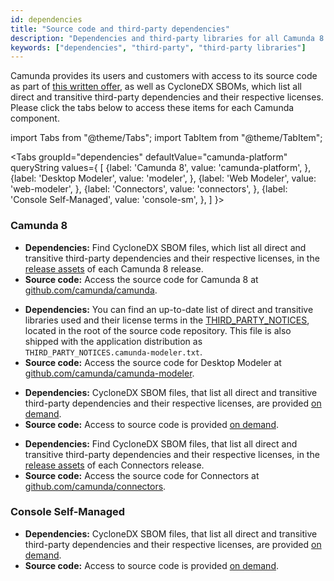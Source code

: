 ```yaml
---
id: dependencies
title: "Source code and third-party dependencies"
description: "Dependencies and third-party libraries for all Camunda 8 components."
keywords: ["dependencies", "third-party", "third-party libraries"]
---
```


Camunda provides its users and customers with access to its source code as part of [this written offer](https://legal.camunda.com/licensing-and-other-legal-terms#written-offer-source-code), as well as CycloneDX SBOMs, which list all direct and transitive third-party dependencies and their respective licenses. Please click the tabs below to access these items for each Camunda component.

import Tabs from "@theme/Tabs";
import TabItem from "@theme/TabItem";

<Tabs groupId="dependencies" defaultValue="camunda-platform" queryString values={
[
{label: 'Camunda 8', value: 'camunda-platform', },
{label: 'Desktop Modeler', value: 'modeler', },
{label: 'Web Modeler', value: 'web-modeler', },
{label: 'Connectors', value: 'connectors', },
{label: 'Console Self-Managed', value: 'console-sm', },
]
}>

<TabItem value='camunda-platform'>

### Camunda 8

- **Dependencies:** Find CycloneDX SBOM files, which list all direct and transitive third-party dependencies and their respective licenses, in the [release assets](https://github.com/camunda/camunda/releases) of each Camunda 8 release.
- **Source code:** Access the source code for Camunda 8 at [github.com/camunda/camunda](https://github.com/camunda/camunda).

</TabItem>

<TabItem value='modeler'>

- **Dependencies:** You can find an up-to-date list of direct and transitive libraries used and their license terms in the [THIRD_PARTY_NOTICES](https://github.com/camunda/camunda-modeler/blob/master/THIRD_PARTY_NOTICES), located in the root of the source code repository. This file is also shipped with the application distribution as `THIRD_PARTY_NOTICES.camunda-modeler.txt`.
- **Source code:** Access the source code for Desktop Modeler at [github.com/camunda/camunda-modeler](https://github.com/camunda/camunda-modeler).

</TabItem>

<TabItem value='web-modeler'>

- **Dependencies:** CycloneDX SBOM files, that list all direct and transitive third-party dependencies and their respective licenses, are provided [on demand](mailto:dependency-request@camunda.com).
- **Source code:** Access to source code is provided [on demand](mailto:dependency-request@camunda.com).

</TabItem>

<TabItem value='connectors'>

- **Dependencies:** Find CycloneDX SBOM files, that list all direct and transitive third-party dependencies and their respective licenses, in the [release assets](https://github.com/camunda/connectors/releases) of each Connectors release.
- **Source code:** Access the source code for Connectors at [github.com/camunda/connectors](https://github.com/camunda/connectors).

</TabItem>

<TabItem value='console-sm'>

### Console Self-Managed

- **Dependencies:** CycloneDX SBOM files, that list all direct and transitive third-party dependencies and their respective licenses, are provided [on demand](mailto:dependency-request@camunda.com).
- **Source code:** Access to source code is provided [on demand](mailto:dependency-request@camunda.com).

</TabItem>

</Tabs>
